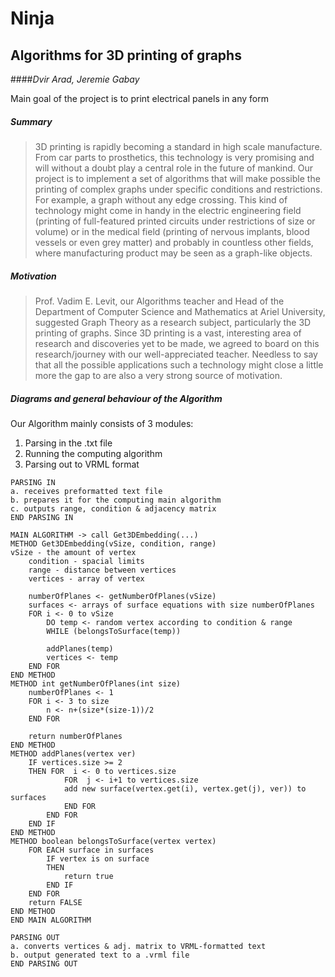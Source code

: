 # Ninja
## Algorithms for 3D printing of graphs
####*Dvir Arad, Jeremie Gabay*

Main goal of the project is to print electrical panels in any form


##### Summary
>3D printing is rapidly becoming a standard in high scale manufacture. From car parts to prosthetics, this technology is very promising and will without a doubt play a central role in the future of mankind.
	Our project is to implement a set of algorithms that will make possible the printing of complex graphs under specific conditions and restrictions. For example, a graph without any edge crossing.
	This kind of technology might come in handy in the electric engineering field (printing of full-featured printed circuits under restrictions of size or volume) or in the medical field (printing of nervous implants, blood vessels or even grey matter) and probably in countless other fields, where manufacturing product may be seen as a graph-like objects.

##### Motivation
>Prof. Vadim E. Levit, our Algorithms teacher and Head of the Department of Computer Science and Mathematics at Ariel University, suggested Graph Theory as a research subject, particularly the 3D printing of graphs.
	Since 3D printing is a vast, interesting area of research and discoveries yet to be made, we agreed to board on this research/journey with our well-appreciated teacher.
	Needless to say that all the possible applications such a technology might close a little more the gap to are also a very strong source of motivation.

##### Diagrams and general behaviour of the Algorithm
Our Algorithm mainly consists of 3 modules:

  1. Parsing in the .txt file
  2. Running the computing algorithm
  3. Parsing out to VRML format
  
```  
PARSING IN
a. receives preformatted text file
b. prepares it for the computing main algorithm
c. outputs range, condition & adjacency matrix
END PARSING IN
```
```
MAIN ALGORITHM -> call Get3DEmbedding(...)
METHOD Get3DEmbedding(vSize, condition, range)
vSize - the amount of vertex
	condition - spacial limits
	range - distance between vertices
	vertices - array of vertex
	
	numberOfPlanes <- getNumberOfPlanes(vSize)
	surfaces <- arrays of surface equations with size numberOfPlanes
	FOR i <- 0 to vSize
		DO temp <- random vertex according to condition & range
		WHILE (belongsToSurface(temp))
			
		addPlanes(temp)
		vertices <- temp
	END FOR
END METHOD
METHOD int getNumberOfPlanes(int size)
	numberOfPlanes <- 1
	FOR i <- 3 to size
		n <- n+(size*(size-1))/2
	END FOR	
	
	return numberOfPlanes
END METHOD
METHOD addPlanes(vertex ver)
	IF vertices.size >= 2
	THEN FOR  i <- 0 to vertices.size
			FOR  j <- i+1 to vertices.size
			add new surface(vertex.get(i), vertex.get(j), ver)) to surfaces
			END FOR
		END FOR
	END IF 
END METHOD	
METHOD boolean belongsToSurface(vertex vertex)
	FOR EACH surface in surfaces 
		IF vertex is on surface 
		THEN
			return true
		END IF
	END FOR	
	return FALSE
END METHOD
END MAIN ALGORITHM
```
```
PARSING OUT
a. converts vertices & adj. matrix to VRML-formatted text
b. output generated text to a .vrml file
END PARSING OUT
```

